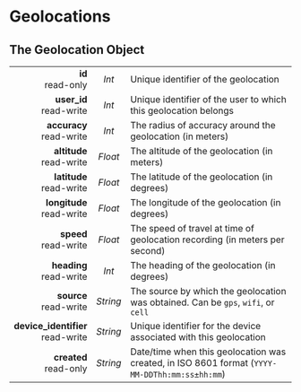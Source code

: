 # Geolocations

## The Geolocation Object

|                |             |             |
| -------------: | :---------: | ----------- |
| **id**<br/>read-only | _Int_ | Unique identifier of the geolocation |
| **user_id**<br/>read-write | _Int_ | Unique identifier of the user to which this geolocation belongs |
| **accuracy**<br/>read-write | _Int_ | The radius of accuracy around the geolocation (in meters) |
| **altitude**<br/>read-write | _Float_ | The altitude of the geolocation (in meters) |
| **latitude**<br/>read-write | _Float_ | The latitude of the geolocation (in degrees) |
| **longitude**<br/>read-write | _Float_ | The longitude of the geolocation (in degrees) |
| **speed**<br/>read-write | _Float_ | The speed of travel at time of geolocation recording (in meters per second) |
| **heading**<br/>read-write | _Int_ | The heading of the geolocation (in degrees) |
| **source**<br/>read-write | _String_ | The source by which the geolocation was obtained.  Can be `gps`, `wifi`, or `cell` |
| **device_identifier**<br/>read-write | _String_ | Unique identifier for the device associated with this geolocation |
| **created**<br/>read-only | _String_ | Date/time when this geolocation was created, in ISO 8601 format (`YYYY-MM-DDThh:mm:ss±hh:mm`) |

